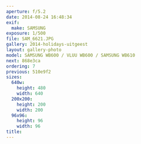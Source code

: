 ```yaml
---
aperture: f/5.2
date: 2014-08-24 16:48:34
exif:
  make: SAMSUNG
exposure: 1/500
file: SAM_6621.JPG
gallery: 2014-holidays-uitgeest
layout: gallery-photo
model: SAMSUNG WB600 / VLUU WB600 / SAMSUNG WB610
next: 868e3ca
ordering: 7
previous: 510e9f2
sizes:
  640w:
    height: 480
    width: 640
  200x200:
    height: 200
    width: 200
  96x96:
    height: 96
    width: 96
title: 
---
```

